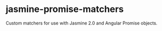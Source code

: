 jasmine-promise-matchers
========================

Custom matchers for use with Jasmine 2.0 and Angular Promise objects.
